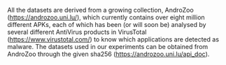 All the datasets are derived from a growing collection, AndroZoo (https://androzoo.uni.lu/), which currently contains over eight million different APKs, each of which has been (or will soon be) analysed by several different AntiVirus products in VirusTotal (https://www.virustotal.com/) to know which applications are detected as malware. The datasets used in our experiments can be obtained from AndroZoo through the given sha256 (https://androzoo.uni.lu/api_doc).
